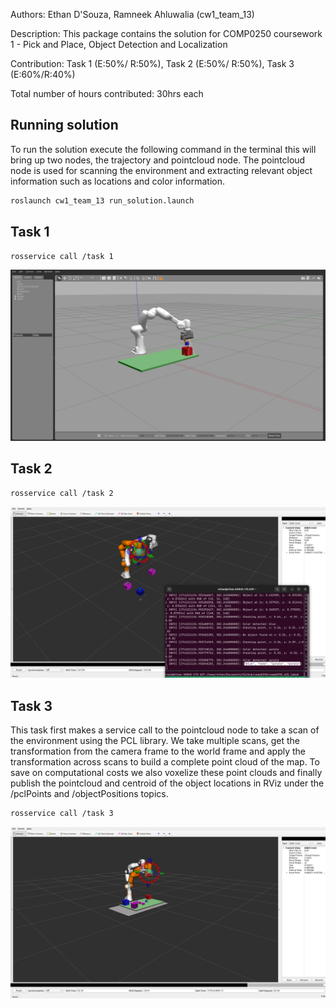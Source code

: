 Authors: Ethan D'Souza, Ramneek Ahluwalia (cw1_team_13)

Description: This package contains the solution for COMP0250 coursework 1 - Pick and Place, Object Detection and Localization
 
Contribution: Task 1 (E:50%/ R:50%), Task 2 (E:50%/ R:50%), Task 3 (E:60%/R:40%)

Total number of hours contributed: 30hrs each


## Running solution
To run the solution execute the following command in the terminal this will bring up two nodes, the trajectory and pointcloud node. The pointcloud node is used for scanning the environment and extracting relevant object information such as locations and color information. 
```bash
roslaunch cw1_team_13 run_solution.launch
```

## Task 1

```bash
rosservice call /task 1 
```

<img src="assets/T1.png" alt="drawing" width="1000"/>


## Task 2
```bash
rosservice call /task 2 
```

<img src="assets/T2.png" alt="drawing" width="1000"/>


## Task 3
This task first makes a service call to the pointcloud node to take a scan of the environment using the PCL library. We take multiple scans, get the transformation from the camera frame to the world frame and apply the transformation across scans to build a complete point cloud of the map. To save on computational costs we also voxelize these point clouds and finally publish the pointcloud and centroid of the object locations in RViz under the /pclPoints and /objectPositions topics.
```bash
rosservice call /task 3 
```

<img src="assets/T3.png" alt="drawing" width="1000"/>
